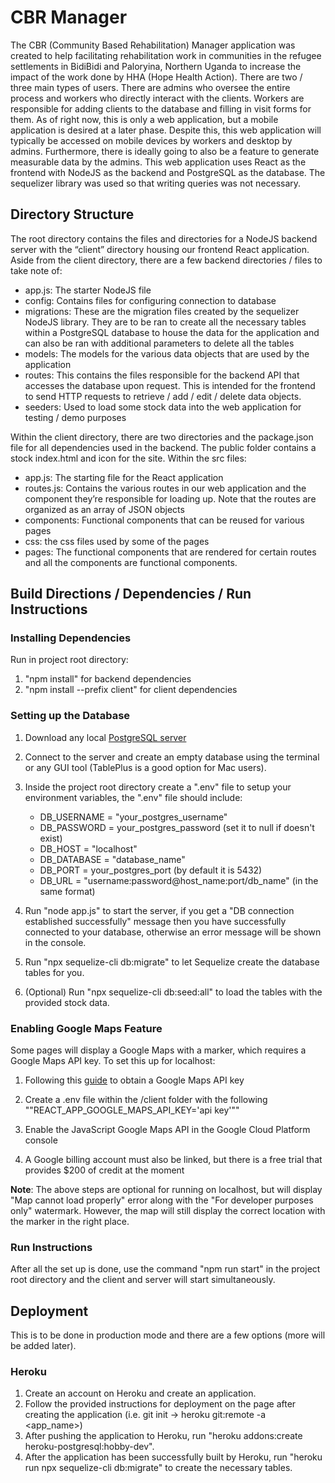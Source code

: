 # CBR Manager #

The CBR (Community Based Rehabilitation) Manager application was created to help facilitating rehabilitation work in communities in the refugee settlements in BidiBidi and Paloryina, Northern Uganda to increase the impact of the work done by HHA (Hope Health Action). There are two / three main types of users. There are admins who oversee the entire process and workers who directly interact with the clients. Workers are responsible for adding clients to the database and filling in visit forms for them.  As of right now, this is only a web application, but a mobile application is desired at a later phase. Despite this, this web application will typically be accessed on mobile devices by workers and desktop by admins. Furthermore, there is ideally going to also be a feature to generate measurable data by the admins. This web application uses React as the frontend with NodeJS as the backend and PostgreSQL as the database. The sequelizer library was used so that writing queries was not necessary.

## Directory Structure ##

The root directory contains the files and directories for a NodeJS backend server with the “client” directory housing our frontend React application. Aside from the client directory, there are a few backend directories / files to take note of:

-	app.js: The starter NodeJS file 
-   config: Contains files for configuring connection to database
-	migrations: These are the migration files created by the sequelizer NodeJS library. They are to be ran to create all the necessary tables within a PostgreSQL database to house the data for the application and can also be ran with additional parameters to delete all the tables
-	models: The models for the various data objects that are used by the application
-	routes: This contains the files responsible for the backend API that accesses the database upon request. This is intended for the frontend to send HTTP requests to retrieve / add / edit / delete data objects.
-	seeders: Used to load some stock data into the web application for testing / demo purposes

Within the client directory, there are two directories and the package.json file for all dependencies used in the backend. The public folder contains a stock index.html and icon for the site. Within the src files:

-	app.js: The starting file for the React application
-	routes.js: Contains the various routes in our web application and the component they’re responsible for loading up. Note that the routes are organized as an array of JSON objects
-	components: Functional components that can be reused for various pages
-	css: the css files used by some of the pages
-	pages: The functional components that are rendered for certain routes and all the components are functional components.

## Build Directions / Dependencies / Run Instructions ##

### Installing Dependencies ###

Run in project root directory:
1) "npm install" for backend dependencies
2) "npm install --prefix client" for client dependencies

### Setting up the Database ###

1) Download any local [PostgreSQL server](https://www.postgresql.org/download/)

2) Connect to the server and create an empty database using the terminal or any GUI tool (TablePlus is a good option for Mac users).

3) Inside the project root directory create a ".env" file to setup your environment variables, the ".env" file should include:
    - DB_USERNAME = "your_postgres_username"
    - DB_PASSWORD = your_postgres_password (set it to null if doesn't exist)
    - DB_HOST = "localhost"
    - DB_DATABASE = "database_name"
    - DB_PORT = your_postgres_port (by default it is 5432)
    - DB_URL = "username:password@host_name:port/db_name" (in the same format) 

4) Run "node app.js" to start the server, if you get a "DB connection established successfully" message then you have successfully connected to your database, otherwise an error message will be shown in the console.

5) Run "npx sequelize-cli db:migrate" to let Sequelize create the database tables for you.

6) (Optional) Run "npx sequelize-cli db:seed:all" to load the tables with the provided stock data.

### Enabling Google Maps Feature ### 

Some pages will display a Google Maps with a marker, which requires a Google Maps API key. To set this up for localhost:

1) Following this [guide](https://developers.google.com/maps/documentation/embed/get-api-key) to obtain a Google Maps API key

2) Create a .env file within the /client folder with the following ""REACT_APP_GOOGLE_MAPS_API_KEY='api key'""

3) Enable the JavaScript Google Maps API in the Google Cloud Platform console

4) A Google billing account must also be linked, but there is a free trial that provides $200 of credit at the moment

**Note**: The above steps are optional for running on localhost, but will display "Map cannot load properly" error along with the "For developer purposes only" watermark. However, the map will still display the correct location with the marker in the right place.

### Run Instructions ###

After all the set up is done, use the command "npm run start" in the project root directory and the client and server will start simultaneously.

## Deployment ##

This is to be done in production mode and there are a few options (more will be added later).

### Heroku ###

1. Create an account on Heroku and create an application.
2. Follow the provided instructions for deployment on the page after creating the application (i.e. git init -> heroku git:remote -a <app_name>)
3. After pushing the application to Heroku, run "heroku addons:create heroku-postgresql:hobby-dev".
4. After the application has been successfully built by Heroku, run "heroku run npx sequelize-cli db:migrate" to create the necessary tables.
